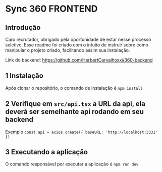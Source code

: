 # Sync 360 FRONTEND

## Introdução

Caro recrutador, obrigado pela oportunidade de estar nesse processo seletivo. Esse readme foi criado com o intuíto de instruir sobre como manipular o projeto criado, facilitando assim sua instalação.

Link do backend: https://github.com/HerbertCarvalhoxxi/360-backend

## 1 Instalação

Após clonar o repositório, o comando de instalação é `npm install`

## 2 Verifique em `src/api.tsx` a URL da api, ela deverá ser semelhante api rodando em seu backend

Exemplo `const api = axios.create({
        baseURL: 'http://localhost:3331'
    })`

## 3 Executando a aplicação

O comando responsável por executar a aplicação é `npm run dev`

